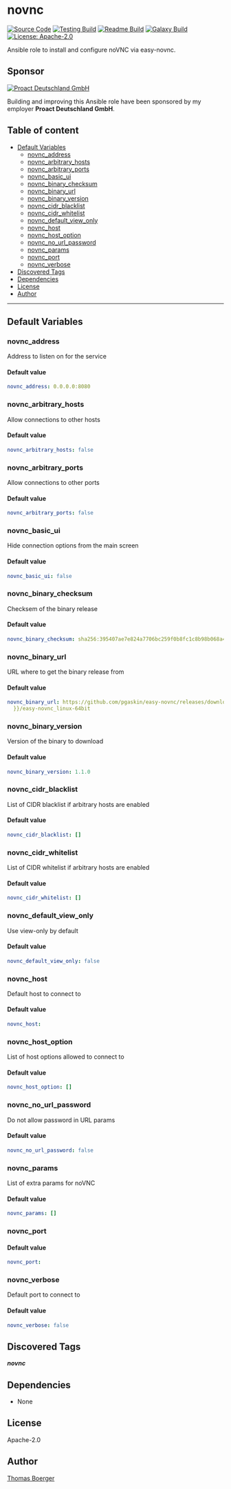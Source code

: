 # novnc

[![Source Code](https://img.shields.io/badge/github-source%20code-blue?logo=github&logoColor=white)](https://github.com/rolehippie/novnc) [![Testing Build](https://github.com/rolehippie/novnc/workflows/testing/badge.svg)](https://github.com/rolehippie/novnc/actions?query=workflow%3Atesting) [![Readme Build](https://github.com/rolehippie/novnc/workflows/readme/badge.svg)](https://github.com/rolehippie/novnc/actions?query=workflow%3Areadme) [![Galaxy Build](https://github.com/rolehippie/novnc/workflows/galaxy/badge.svg)](https://github.com/rolehippie/novnc/actions?query=workflow%3Agalaxy) [![License: Apache-2.0](https://img.shields.io/github/license/rolehippie/novnc)](https://github.com/rolehippie/novnc/blob/master/LICENSE)

Ansible role to install and configure noVNC via easy-novnc.

## Sponsor

[![Proact Deutschland GmbH](https://proact.eu/wp-content/uploads/2020/03/proact-logo.png)](https://proact.eu)

Building and improving this Ansible role have been sponsored by my employer **Proact Deutschland GmbH**.

## Table of content

- [Default Variables](#default-variables)
  - [novnc_address](#novnc_address)
  - [novnc_arbitrary_hosts](#novnc_arbitrary_hosts)
  - [novnc_arbitrary_ports](#novnc_arbitrary_ports)
  - [novnc_basic_ui](#novnc_basic_ui)
  - [novnc_binary_checksum](#novnc_binary_checksum)
  - [novnc_binary_url](#novnc_binary_url)
  - [novnc_binary_version](#novnc_binary_version)
  - [novnc_cidr_blacklist](#novnc_cidr_blacklist)
  - [novnc_cidr_whitelist](#novnc_cidr_whitelist)
  - [novnc_default_view_only](#novnc_default_view_only)
  - [novnc_host](#novnc_host)
  - [novnc_host_option](#novnc_host_option)
  - [novnc_no_url_password](#novnc_no_url_password)
  - [novnc_params](#novnc_params)
  - [novnc_port](#novnc_port)
  - [novnc_verbose](#novnc_verbose)
- [Discovered Tags](#discovered-tags)
- [Dependencies](#dependencies)
- [License](#license)
- [Author](#author)

---

## Default Variables

### novnc_address

Address to listen on for the service

#### Default value

```YAML
novnc_address: 0.0.0.0:8080
```

### novnc_arbitrary_hosts

Allow connections to other hosts

#### Default value

```YAML
novnc_arbitrary_hosts: false
```

### novnc_arbitrary_ports

Allow connections to other ports

#### Default value

```YAML
novnc_arbitrary_ports: false
```

### novnc_basic_ui

Hide connection options from the main screen

#### Default value

```YAML
novnc_basic_ui: false
```

### novnc_binary_checksum

Checksem of the binary release

#### Default value

```YAML
novnc_binary_checksum: sha256:395407ae7e824a7706bc259f0b8fc1c8b98b068a4bb76a3139b02c8a331be5b3
```

### novnc_binary_url

URL where to get the binary release from

#### Default value

```YAML
novnc_binary_url: https://github.com/pgaskin/easy-novnc/releases/download/v{{ novnc_binary_version
  }}/easy-novnc_linux-64bit
```

### novnc_binary_version

Version of the binary to download

#### Default value

```YAML
novnc_binary_version: 1.1.0
```

### novnc_cidr_blacklist

List of CIDR blacklist if arbitrary hosts are enabled

#### Default value

```YAML
novnc_cidr_blacklist: []
```

### novnc_cidr_whitelist

List of CIDR whitelist if arbitrary hosts are enabled

#### Default value

```YAML
novnc_cidr_whitelist: []
```

### novnc_default_view_only

Use view-only by default

#### Default value

```YAML
novnc_default_view_only: false
```

### novnc_host

Default host to connect to

#### Default value

```YAML
novnc_host:
```

### novnc_host_option

List of host options allowed to connect to

#### Default value

```YAML
novnc_host_option: []
```

### novnc_no_url_password

Do not allow password in URL params

#### Default value

```YAML
novnc_no_url_password: false
```

### novnc_params

List of extra params for noVNC

#### Default value

```YAML
novnc_params: []
```

### novnc_port

#### Default value

```YAML
novnc_port:
```

### novnc_verbose

Default port to connect to

#### Default value

```YAML
novnc_verbose: false
```

## Discovered Tags

**_novnc_**


## Dependencies

- None

## License

Apache-2.0

## Author

[Thomas Boerger](https://github.com/tboerger)
